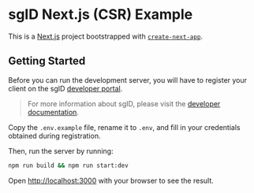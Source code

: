 # sgID Next.js (CSR) Example

This is a [Next.js](https://nextjs.org/) project bootstrapped with [`create-next-app`](https://github.com/vercel/next.js/tree/canary/packages/create-next-app).

## Getting Started

Before you can run the development server, you will have to register your client on the sgID [developer portal](https://developer.id.gov.sg/).

> For more information about sgID, please visit the [developer documentation](https://docs.id.gov.sg/).

Copy the `.env.example` file, rename it to `.env`, and fill in your credentials obtained during registration.

Then, run the server by running:

```bash
npm run build && npm run start:dev
```

Open [http://localhost:3000](http://localhost:3000) with your browser to see the result.
